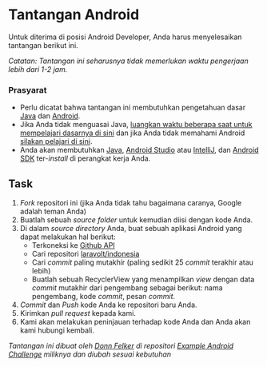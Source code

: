# Tantangan Android

Untuk diterima di posisi Android Developer, Anda harus menyelesaikan tantangan berikut ini.

*Catatan: Tantangan ini seharusnya tidak memerlukan waktu pengerjaan lebih dari 1-2 jam.*

### Prasyarat

- Perlu dicatat bahwa tantangan ini membutuhkan pengetahuan dasar [Java](http://heather.cs.ucdavis.edu/~matloff/Java/JavaIntro.html) dan [Android](http://d.android.com). 
- Jika Anda tidak menguasai Java, [luangkan waktu beberapa saat untuk mempelajari dasarnya di sini](http://mobile.tutsplus.com/series/learn-java-android-development/) dan jika Anda tidak memahami Android [silakan pelajari di sini](http://d.android.com/resources/index.html).  
- Anda akan membutuhkan [Java](http://www.java.com/en/download/), [Android Studio](http://developer.android.com/sdk/installing/studio.html) atau [IntelliJ](http://www.jetbrains.com/idea/download/), dan [Android SDK](http://d.android.com/sdk/index.html) ter-*install* di perangkat kerja Anda.

## Task

1. *Fork* repositori ini (jika Anda tidak tahu bagaimana caranya, Google adalah teman Anda)
2. Buatlah sebuah *source folder* untuk kemudian diisi dengan kode Anda. 
3. Di dalam *source directory* Anda, buat sebuah aplikasi Android yang dapat melakukan hal berikut:
	- Terkoneksi ke [Github API](http://developer.github.com/)
	- Cari repositori [laravolt/indonesia](https://github.com/laravolt/indonesia)
	- Cari *commit* paling mutakhir (paling sedikit 25 *commit* terakhir atau lebih)
	- Buatlah sebuah RecyclerView yang menampilkan *view* dengan data *commit* mutakhir dari pengembang sebagai berikut: nama pengembang, kode *commit*, pesan *commit*.
4. *Commit* dan *Push* kode Anda ke repositori baru Anda.
5. Kirimkan *pull request* kepada kami. 
6. Kami akan melakukan peninjauan terhadap kode Anda dan Anda akan kami hubungi kembali.

*Tantangan ini dibuat oleh [Donn Felker](https://github.com/donnfelker/) di repositori [Example Android Challenge](https://github.com/donnfelker/example-android-challenge) miliknya dan diubah sesuai kebutuhan*
